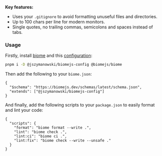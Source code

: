 **Key features:**
- Uses your `.gitignore` to avoid formatting unuseful files and directories.
- Up to 100 chars per line for modern monitors.
- Single quotes, no trailing commas, semicolons and spaces instead of tabs.

### Usage
Firstly, install [biome](https://biomejs.dev) and this [configuration](https://www.npmjs.com/package/@jszymanowski/biomejs-config):

```sh
pnpm i -D @jszymanowski/biomejs-config @biomejs/biome
```

Then add the following to your `biome.json`:

```jsonc
{
  "$schema": "https://biomejs.dev/schemas/latest/schema.json",
  "extends": ["@jszymanowski/biomejs-config"]
}
```

And finally, add the following scripts to your `package.json` to easily format and lint your code:

```jsonc
{
  "scripts": {
    "format": "biome format --write .",
    "lint": "biome check .",
    "lint:ci": "biome ci .",
    "lint:fix": "biome check --write --unsafe ."
  }
}
```